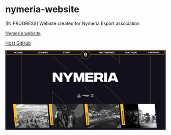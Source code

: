 # nymeria-website
[IN PROGRESS] Webiste created for Nymeria Esport association
  
[Nymeria website](http://nymeria-esport.fr)

[Host GitHub](https://gschurck.github.io/nymeria-website)

![alt text](https://raw.githubusercontent.com/gschurck/nymeria-website/master/media/screenshot.png "Website Screenshot")
